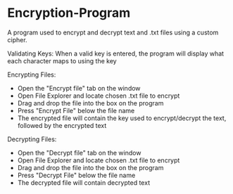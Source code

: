 # Encryption-Program
A program used to encrypt and decrypt text and .txt files using a custom cipher.

Validating Keys:
When a valid key is entered, the program will display what each character maps to using the key

Encrypting Files:
- Open the "Encrypt file" tab on the window
- Open File Explorer and locate chosen .txt file to encrypt
- Drag and drop the file into the box on the program
- Press "Encrypt File" below the file name
- The encrypted file will contain the key used to encrypt/decrypt the text, followed by the encrypted text

Decrypting Files:
- Open the "Decrypt file" tab on the window
- Open File Explorer and locate chosen .txt file to encrypt
- Drag and drop the file into the box on the program
- Press "Decrypt File" below the file name
- The decrypted file will contain decrypted text
